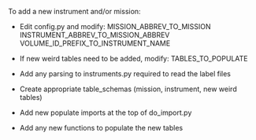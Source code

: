 To add a new instrument and/or mission:

- Edit config.py and modify:
    MISSION_ABBREV_TO_MISSION
    INSTRUMENT_ABBREV_TO_MISSION_ABBREV
    VOLUME_ID_PREFIX_TO_INSTRUMENT_NAME

- If new weird tables need to be added, modify:
    TABLES_TO_POPULATE

- Add any parsing to instruments.py required to read the label files

- Create appropriate table_schemas (mission, instrument, new weird tables)

- Add new populate imports at the top of do_import.py

- Add any new functions to populate the new tables
